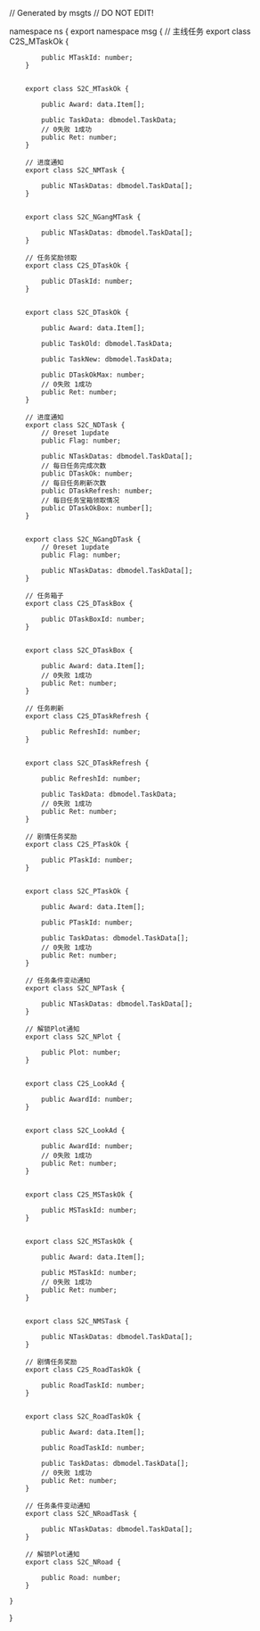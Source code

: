 // Generated by msgts
// DO NOT EDIT!

namespace ns {
	export namespace msg {
		// 主线任务
		export class C2S_MTaskOk {	
			
			public MTaskId: number; 
		}
		
		
		export class S2C_MTaskOk {	
			
			public Award: data.Item[]; 
			
			public TaskData: dbmodel.TaskData; 
			// 0失败 1成功
			public Ret: number; 
		}
		
		// 进度通知
		export class S2C_NMTask {	
			
			public NTaskDatas: dbmodel.TaskData[]; 
		}
		
		
		export class S2C_NGangMTask {	
			
			public NTaskDatas: dbmodel.TaskData[]; 
		}
		
		// 任务奖励领取
		export class C2S_DTaskOk {	
			
			public DTaskId: number; 
		}
		
		
		export class S2C_DTaskOk {	
			
			public Award: data.Item[]; 
			
			public TaskOld: dbmodel.TaskData; 
			
			public TaskNew: dbmodel.TaskData; 
			
			public DTaskOkMax: number; 
			// 0失败 1成功
			public Ret: number; 
		}
		
		// 进度通知
		export class S2C_NDTask {	
			// 0reset 1update
			public Flag: number; 
			
			public NTaskDatas: dbmodel.TaskData[]; 
			// 每日任务完成次数
			public DTaskOk: number; 
			// 每日任务刷新次数
			public DTaskRefresh: number; 
			// 每日任务宝箱领取情况
			public DTaskOkBox: number[]; 
		}
		
		
		export class S2C_NGangDTask {	
			// 0reset 1update
			public Flag: number; 
			
			public NTaskDatas: dbmodel.TaskData[]; 
		}
		
		// 任务箱子
		export class C2S_DTaskBox {	
			
			public DTaskBoxId: number; 
		}
		
		
		export class S2C_DTaskBox {	
			
			public Award: data.Item[]; 
			// 0失败 1成功
			public Ret: number; 
		}
		
		// 任务刷新
		export class C2S_DTaskRefresh {	
			
			public RefreshId: number; 
		}
		
		
		export class S2C_DTaskRefresh {	
			
			public RefreshId: number; 
			
			public TaskData: dbmodel.TaskData; 
			// 0失败 1成功
			public Ret: number; 
		}
		
		// 剧情任务奖励
		export class C2S_PTaskOk {	
			
			public PTaskId: number; 
		}
		
		
		export class S2C_PTaskOk {	
			
			public Award: data.Item[]; 
			
			public PTaskId: number; 
			
			public TaskDatas: dbmodel.TaskData[]; 
			// 0失败 1成功
			public Ret: number; 
		}
		
		// 任务条件变动通知
		export class S2C_NPTask {	
			
			public NTaskDatas: dbmodel.TaskData[]; 
		}
		
		// 解锁Plot通知
		export class S2C_NPlot {	
			
			public Plot: number; 
		}
		
		
		export class C2S_LookAd {	
			
			public AwardId: number; 
		}
		
		
		export class S2C_LookAd {	
			
			public AwardId: number; 
			// 0失败 1成功
			public Ret: number; 
		}
		
		
		export class C2S_MSTaskOk {	
			
			public MSTaskId: number; 
		}
		
		
		export class S2C_MSTaskOk {	
			
			public Award: data.Item[]; 
			
			public MSTaskId: number; 
			// 0失败 1成功
			public Ret: number; 
		}
		
		
		export class S2C_NMSTask {	
			
			public NTaskDatas: dbmodel.TaskData[]; 
		}
		
		// 剧情任务奖励
		export class C2S_RoadTaskOk {	
			
			public RoadTaskId: number; 
		}
		
		
		export class S2C_RoadTaskOk {	
			
			public Award: data.Item[]; 
			
			public RoadTaskId: number; 
			
			public TaskDatas: dbmodel.TaskData[]; 
			// 0失败 1成功
			public Ret: number; 
		}
		
		// 任务条件变动通知
		export class S2C_NRoadTask {	
			
			public NTaskDatas: dbmodel.TaskData[]; 
		}
		
		// 解锁Plot通知
		export class S2C_NRoad {	
			
			public Road: number; 
		}
		
	}
}
